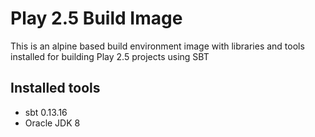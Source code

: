 # Play 2.5 Build Image
This is an alpine based build environment image with libraries and tools installed for building Play 2.5 projects using SBT

## Installed tools
 - sbt 0.13.16
 - Oracle JDK 8